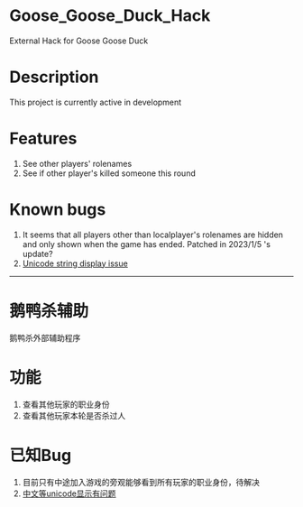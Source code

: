 # Goose_Goose_Duck_Hack
External Hack for Goose Goose Duck

# Description
This project is currently active in development

# Features
1. See other players' rolenames
2. See if other player's killed someone this round

# Known bugs
1. It seems that all players other than localplayer's rolenames are hidden and only shown when the game has ended. Patched in 2023/1/5 's update?
2. [Unicode string display issue](https://github.com/Liuhaixv/Goose_Goose_Duck_Hack/issues/2)
---
# 鹅鸭杀辅助
鹅鸭杀外部辅助程序

# 功能
1. 查看其他玩家的职业身份
2. 查看其他玩家本轮是否杀过人

# 已知Bug
1. 目前只有中途加入游戏的旁观能够看到所有玩家的职业身份，待解决
2. [中文等unicode显示有问题](https://github.com/Liuhaixv/Goose_Goose_Duck_Hack/issues/2)

